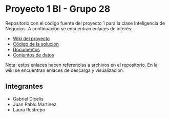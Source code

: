 # Proyecto 1 BI - Grupo 28
Repositorio con el código fuente del proyecto 1 para la clase Inteligencia de Negocios. A continuación se encuentran enlaces de interés:
* [Wiki del proyecto](https://github.com/Laurarestrepo03/Proyecto-1-BI/wiki/Home)
* [Código de la solución]()
* [Documentos]()
* [Conjuntos de datos]()

Nota: estos enlaces hacen referencias a archivos en el repositorio. En la wiki se encuentran enlaces de descarga y visualización.

## Integrantes
* Gabriel Dicelis
* Juan Pablo Martínez
* Laura Restrepo
